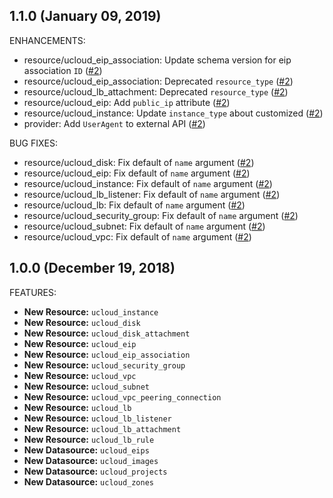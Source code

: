 ## 1.1.0 (January 09, 2019)

ENHANCEMENTS:

* resource/ucloud_eip_association: Update schema version for eip association `ID` ([#2](https://github.com/ucloud/terraform-provider-ucloud/issues/2))
* resource/ucloud_eip_association: Deprecated `resource_type` ([#2](https://github.com/ucloud/terraform-provider-ucloud/issues/2))
* resource/ucloud_lb_attachment: Deprecated `resource_type` ([#2](https://github.com/ucloud/terraform-provider-ucloud/issues/2))
* resource/ucloud_eip: Add `public_ip` attribute ([#2](https://github.com/ucloud/terraform-provider-ucloud/issues/2))
* resource/ucloud_instance: Update `instance_type` about customized ([#2](https://github.com/ucloud/terraform-provider-ucloud/issues/2))
* provider: Add `UserAgent` to external API ([#2](https://github.com/ucloud/terraform-provider-ucloud/issues/2))

BUG FIXES:

* resource/ucloud_disk: Fix default of `name` argument ([#2](https://github.com/ucloud/terraform-provider-ucloud/issues/2))
* resource/ucloud_eip: Fix default of `name` argument ([#2](https://github.com/ucloud/terraform-provider-ucloud/issues/2))
* resource/ucloud_instance: Fix default of `name` argument ([#2](https://github.com/ucloud/terraform-provider-ucloud/issues/2))
* resource/ucloud_lb_listener: Fix default of `name` argument ([#2](https://github.com/ucloud/terraform-provider-ucloud/issues/2))
* resource/ucloud_lb: Fix default of `name` argument ([#2](https://github.com/ucloud/terraform-provider-ucloud/issues/2))
* resource/ucloud_security_group: Fix default of `name` argument ([#2](https://github.com/ucloud/terraform-provider-ucloud/issues/2))
* resource/ucloud_subnet: Fix default of `name` argument ([#2](https://github.com/ucloud/terraform-provider-ucloud/issues/2))
* resource/ucloud_vpc: Fix default of `name` argument ([#2](https://github.com/ucloud/terraform-provider-ucloud/issues/2))

## 1.0.0 (December 19, 2018)

FEATURES:

* **New Resource:** `ucloud_instance`
* **New Resource:** `ucloud_disk`
* **New Resource:** `ucloud_disk_attachment`
* **New Resource:** `ucloud_eip`
* **New Resource:** `ucloud_eip_association`
* **New Resource:** `ucloud_security_group`
* **New Resource:** `ucloud_vpc`
* **New Resource:** `ucloud_subnet`
* **New Resource:** `ucloud_vpc_peering_connection`
* **New Resource:** `ucloud_lb`
* **New Resource:** `ucloud_lb_listener`
* **New Resource:** `ucloud_lb_attachment`
* **New Resource:** `ucloud_lb_rule`
* **New Datasource:** `ucloud_eips`
* **New Datasource:** `ucloud_images`
* **New Datasource:** `ucloud_projects`
* **New Datasource:** `ucloud_zones`

